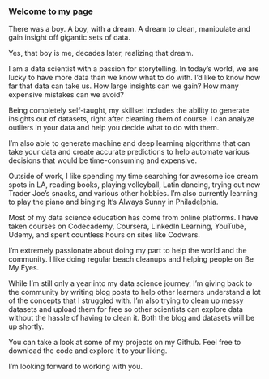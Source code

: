 ### Welcome to my page

<!--
**bitsbyt1/bitsbyt1** is a ✨ _special_ ✨ repository because its `README.md` (this file) appears on your GitHub profile.

Here are some ideas to get you started:

- 🔭 I’m currently working on ...
- 🌱 I’m currently learning ...
- 👯 I’m looking to collaborate on ...
- 🤔 I’m looking for help with ...
- 💬 Ask me about ...
- 📫 How to reach me: ...
- 😄 Pronouns: ...
- ⚡ Fun fact: ...
-->

There was a boy. A boy, with a dream. A dream to clean, manipulate and gain insight off gigantic sets of data.

Yes, that boy is me, decades later, realizing that dream.  

I am a data scientist with a passion for storytelling. In today’s world, we are lucky to have more data than we know what to do with. I’d like to know how far that data can take us. How large insights can we gain? How many expensive mistakes can we avoid?

Being completely self-taught, my skillset includes the ability to generate insights out of datasets, right after cleaning them of course. I can analyze outliers in your data and help you decide what to do with them.

I’m also able to generate machine and deep learning algorithms that can take your data and create accurate predictions to help automate various decisions that would be time-consuming and expensive.

Outside of work, I like spending my time searching for awesome ice cream spots in LA, reading books, playing volleyball, Latin dancing, trying out new Trader Joe’s snacks, and various other hobbies. I’m also currently learning to play the piano and binging It’s Always Sunny in Philadelphia.

Most of my data science education has come from online platforms. I have taken courses on Codecademy, Coursera, LinkedIn Learning, YouTube, Udemy, and spent countless hours on sites like Codwars.

I’m extremely passionate about doing my part to help the world and the community. I like doing regular beach cleanups and helping people on Be My Eyes.

While I’m still only a year into my data science journey, I’m giving back to the community by writing blog posts to help other learners understand a lot of the concepts that I struggled with. I’m also trying to clean up messy datasets and upload them for free so other scientists can explore data without the hassle of having to clean it. Both the blog and datasets will be up shortly.

You can take a look at some of my projects on my Github. Feel free to download the code and explore it to your liking.

I’m looking forward to working with you.
